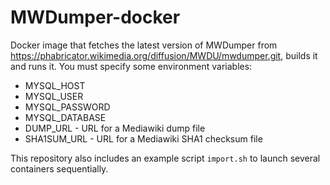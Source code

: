 # MWDumper-docker

Docker image that fetches the latest version of MWDumper from https://phabricator.wikimedia.org/diffusion/MWDU/mwdumper.git, 
builds it and runs it. You must specify some environment variables:
* MYSQL_HOST
* MYSQL_USER
* MYSQL_PASSWORD
* MYSQL_DATABASE
* DUMP_URL - URL for a Mediawiki dump file
* SHA1SUM_URL - URL for a Mediawiki SHA1 checksum file

This repository also includes an example script `import.sh` to launch several containers sequentially.
